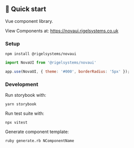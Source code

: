 ## 🚅 Quick start

Vue component library.

View Components at: https://novaui.rigelsystems.co.uk

### Setup

```shell
npm install @rigelsystems/novaui
```

```js
import NovaUI from '@rigelsystems/novaui'

app.use(NovaUI, { theme: '#000', borderRadius: '5px' });
```

### Development

Run storybook with:

```shell
yarn storybook
```

Run test suite with:

```shell
npx vitest
```

Generate component template:

```shell
ruby generate.rb NComponentName
```
